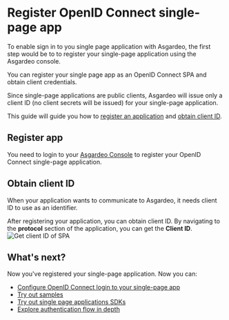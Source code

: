 # Register OpenID Connect single-page app
To enable sign in to you single page application with Asgardeo, the first step would be to to register your single-page application using the Asgardeo console. 

You can register your single page app as an OpenID Connect SPA and obtain client credentials. 

Since single-page applications are public clients, Asgardeo will issue only a client ID (no client secrets will be issued) for your single-page application.

This guide will guide you how to [register an application](#register-app) and [obtain client ID](#obtain-client-id). 

## Register app
You need to login to your [Asgardeo Console](https://console.asgardeo.io/login) to register your OpenID Connect single-page application.
<CommonGuide guide='guides/fragments/manage-app/register-app/configure-spa-in-asgardeo.md'/>

## Obtain client ID
When your application wants to communicate to Asgardeo, it needs client ID to use as an identifier. 

After registering your application, you can obtain client ID. By navigating to the **protocol** section of the application, you can get the **Client ID**.
<img :src="$withBase('/assets/img/guides/applications/get-client-id.png')" alt="Get client ID of SPA">

## What's next?
Now you've registered your single-page application. Now you can:
- <a href = "/guides/applications/spa/configure-login">Configure OpenID Connect login to your single-page app</a>
- <a href="/quickstarts/">Try out samples</a>
- <a href="/sdks/">Try out single page applications SDKs</a>
- <a href="/guides/applications/integrate-public-client/">Explore authentication flow in depth</a>
